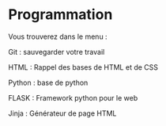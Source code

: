 # Programmation

Vous trouverez dans le menu :

Git : sauvegarder votre travail

HTML : Rappel des bases de HTML et de CSS

Python : base de python

FLASK : Framework python pour le web

Jinja : Générateur de page HTML
